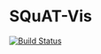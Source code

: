 # SQuAT-Vis
[![Build Status](https://travis-ci.org/SQuAT-Team/squat-vis.svg?branch=master)](https://travis-ci.org/SQuAT-Team/squat-vis)
